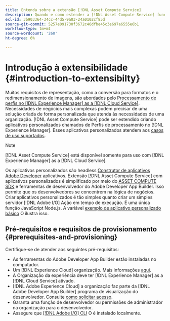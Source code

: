 ```yaml
---
title: Entenda sobre a extensão [!DNL Asset Compute Service]
description: Quando e como estender a [!DNL Asset Compute Service] funcionalidade para fazer o processamento de ativos personalizados.
exl-id: 3b903364-34cc-44d5-9a03-24a0102cf85d
source-git-commit: 5257e091730f3672c46dfbe45c3e697a6555e6b1
workflow-type: tm+mt
source-wordcount: '260'
ht-degree: 6%

---
```


# Introdução à extensibilidade {#introduction-to-extensibilty}

Muitos requisitos de representação, como a conversão para formatos e o redimensionamento de imagens, são abordados pelo [Processamento de perfis no [!DNL Experience Manager] as a [!DNL Cloud Service]](https://experienceleague.adobe.com/docs/experience-manager-cloud-service/assets/asset-microservices-overview.html?lang=pt-BR). Necessidades de negócios mais complexas podem precisar de uma solução criada de forma personalizada que atenda às necessidades de uma organização. [!DNL Asset Compute Service] pode ser estendido criando aplicativos personalizados chamados de Perfis de processamento no [!DNL Experience Manager]. Esses aplicativos personalizados atendem aos [casos de uso suportados](https://experienceleague.adobe.com/docs/experience-manager-cloud-service/assets/manage/asset-microservices-configure-and-use.html?lang=pt-BR).

>[!NOTE]
>
>[!DNL Asset Compute Service] está disponível somente para uso com [!DNL Experience Manager] as a [!DNL Cloud Service].

Os aplicativos personalizados são headless [Construtor de aplicativos Adobe Developer](https://github.com/AdobeDocs/app-builder) aplicativos. Extensão [!DNL Asset Compute Service] com aplicativos personalizados é simplificado por meio do [ASSET COMPUTE SDK](https://github.com/adobe/asset-compute-sdk) e ferramentas de desenvolvedor do Adobe Developer App Builder. Isso permite que os desenvolvedores se concentrem na lógica de negócios. Criar aplicativos personalizados é tão simples quanto criar um simples servidor [!DNL Adobe I/O] Ação em tempo de execução. É uma única função JavaScript Node.js. A variável [exemplo de aplicativo personalizado básico](https://github.com/adobe/asset-compute-example-workers/blob/master/projects/worker-basic/worker-basic.js) O ilustra isso.

## Pré-requisitos e requisitos de provisionamento {#prerequisites-and-provisioning}

Certifique-se de atender aos seguintes pré-requisitos:

* As ferramentas do Adobe Developer App Builder estão instaladas no computador.
* Um [!DNL Experience Cloud] organização. Mais informações [aqui](https://developer.adobe.com/app-builder/docs/getting_started/#acquire-access-and-credentials).
* A Organização da experiência deve ter [!DNL Experience Manager] as a [!DNL Cloud Service] ativado.
* [!DNL Adobe Experience Cloud] a organização faz parte da [!DNL Adobe Developer App Builder] programa de visualização do desenvolvedor. Consulte [como solicitar acesso](https://developer.adobe.com/app-builder/docs/overview/getting_access).
* Garanta uma função de desenvolvedor ou permissões de administrador na organização para o desenvolvedor.
* Assegure que [[!DNL Adobe I/O] CLI](https://github.com/adobe/aio-cli) O é instalado localmente.

<!-- TBD for later:

* What all accesses and licenses are required?
* What all permissions are required to create, debug, and deploy custom applications?
* How do developers get access and provision the required apps?
* What is repository management?
* Anything on security and data transfer?
* What about handling personal or sensitive information?
* Custom application SLA is dependent on SLAs of various services it depends on.
* Document how the devs can get to know the KPIs of their custom applications. The KPIs are dependent on the performance at Adobe's side, amongst other things.
-->
